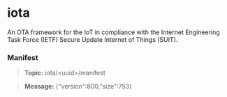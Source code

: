 # iota
An OTA framework for the IoT in compliance with the Internet Engineering Task Force (IETF) Secure Update Internet of Things (SUIT).

### Manifest

> **Topic:** iota/\<uuid\>/manifest

> **Message:** {"version":800,"size":753} 
